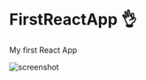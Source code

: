 # FirstReactApp 👌
My first React App 

![screenshot](https://user-images.githubusercontent.com/81063456/161438455-54122107-a685-4e77-8a1b-a3a6f3f66148.png)
